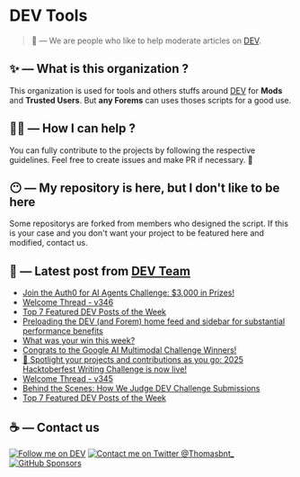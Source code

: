 # DEV Tools

> 🔧 — We are people who like to help moderate articles on [DEV](https://dev.to).

## ✨ — What is this organization ?

This organization is used for tools and others stuffs around [DEV](https://dev.to) for **Mods** and **Trusted Users**. But __any Forems__ can uses thoses scripts for a good use.


## 💪🏼 — How I can help ?

You can fully contribute to the projects by following the respective guidelines. Feel free to create issues and make PR if necessary. 🎉

## 😶 — My repository is here, but I don't like to be here

Some repositorys are forked from members who designed the script. If this is your case and you don't want your project to be featured here and modified, contact us.

## 📝 — Latest post from [DEV Team](https://dev.to/devteam)

<!-- BLOG-POST-LIST:START -->
- [Join the Auth0 for AI Agents Challenge: $3,000 in Prizes!](https://dev.to/devteam/join-the-auth0-for-ai-agents-challenge-3000-in-prizes-11gi)
- [Welcome Thread - v346](https://dev.to/devteam/welcome-thread-v346-1bm8)
- [Top 7 Featured DEV Posts of the Week](https://dev.to/devteam/top-7-featured-dev-posts-of-the-week-cen)
- [Preloading the DEV &lpar;and Forem&rpar; home feed and sidebar for substantial performance benefits](https://dev.to/devteam/preloading-the-dev-and-forem-home-feed-and-sidebar-for-substantial-performance-benefits-2cg8)
- [What was your win this week?](https://dev.to/devteam/what-was-your-win-this-week-4835)
- [Congrats to the Google AI Multimodal Challenge Winners!](https://dev.to/devteam/congrats-to-the-google-ai-multimodal-challenge-winners-385f)
- [🎃 Spotlight your projects and contributions as you go: 2025 Hacktoberfest Writing Challenge is now live!](https://dev.to/devteam/spotlight-your-projects-and-contributions-as-you-go-2025-hacktoberfest-writing-challenge-is-now-1412)
- [Welcome Thread - v345](https://dev.to/devteam/welcome-thread-v345-2bjh)
- [Behind the Scenes: How We Judge DEV Challenge Submissions](https://dev.to/devteam/behind-the-scenes-how-we-judge-dev-challenge-submissions-ki2)
- [Top 7 Featured DEV Posts of the Week](https://dev.to/devteam/top-7-featured-dev-posts-of-the-week-38eb)
<!-- BLOG-POST-LIST:END -->


## ☕ — Contact us

[![Follow me on DEV](https://img.shields.io/badge/dev.to-%2308090A.svg?&style=for-the-badge&logo=dev.to&logoColor=white&alt=devto)](https://dev.to/thomasbnt)
[![Contact me on Twitter @Thomasbnt_](https://img.shields.io/badge/Contact%20me%20on%20Twitter-%231DA1F2.svg?&style=for-the-badge&logo=twitter&logoColor=white&alt=twitter)](https://twitter.com/messages/1142357270-1142357270?text=Hello,%20I%20contact%20you%20from%20devtotools%20&recipient_id=1142357270) [![GitHub Sponsors](https://img.shields.io/badge/Sponsor%20me-%23EA54AE.svg?&style=for-the-badge&logo=github-sponsors&logoColor=white)](https://github.com/sponsors/thomasbnt)


